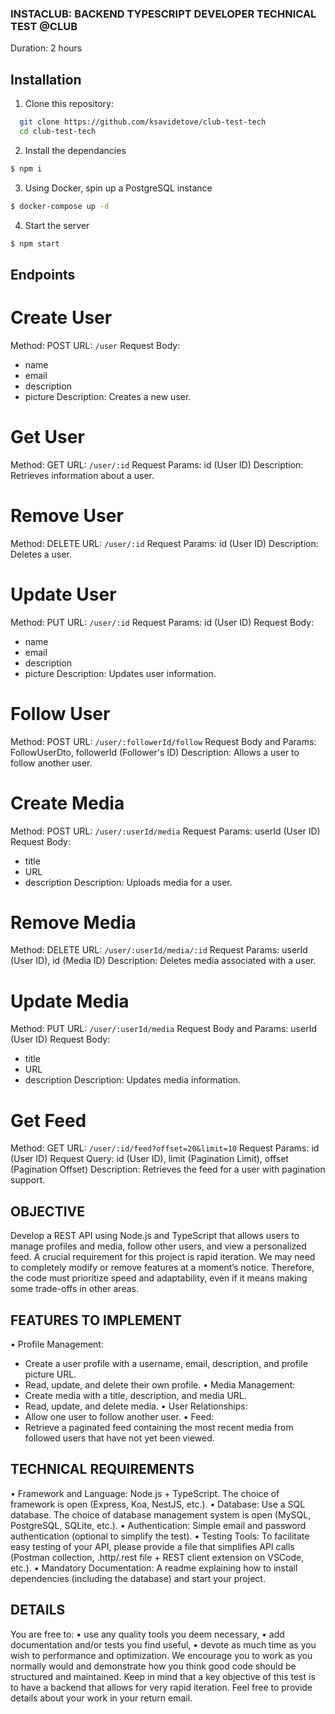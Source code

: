 ### INSTACLUB: BACKEND TYPESCRIPT DEVELOPER TECHNICAL TEST @CLUB
Duration: 2 hours

## Installation
1. Clone this repository:
  ```bash
    git clone https://github.com/ksavidetove/club-test-tech
    cd club-test-tech
  ```

2. Install the dependancies
  ```bash
  $ npm i
  ```

3. Using Docker, spin up a PostgreSQL instance
  ```bash
  $ docker-compose up -d
  ```

4. Start the server
  ```bash
  $ npm start
  ```

## Endpoints
# Create User
Method: POST
URL: `/user`
Request Body: 
  - name
  - email
  - description
  - picture
Description: Creates a new user.

# Get User
Method: GET
URL: `/user/:id`
Request Params: id (User ID)
Description: Retrieves information about a user.

# Remove User
Method: DELETE
URL: `/user/:id`
Request Params: id (User ID)
Description: Deletes a user.

# Update User
Method: PUT
URL: `/user/:id`
Request Params: id (User ID)
Request Body:
  - name
  - email
  - description
  - picture
Description: Updates user information.

# Follow User
Method: POST
URL: `/user/:followerId/follow`
Request Body and Params: FollowUserDto, followerId (Follower's ID)
Description: Allows a user to follow another user.

# Create Media
Method: POST
URL: `/user/:userId/media`
Request Params: userId (User ID)
Request Body: 
  - title
  - URL
  - description
Description: Uploads media for a user.

# Remove Media
Method: DELETE
URL: `/user/:userId/media/:id`
Request Params: userId (User ID), id (Media ID)
Description: Deletes media associated with a user.

# Update Media
Method: PUT
URL: `/user/:userId/media`
Request Body and Params: userId (User ID)
Request Body: 
  - title
  - URL
  - description
Description: Updates media information.

# Get Feed
Method: GET
URL: `/user/:id/feed?offset=20&limit=10`
Request Params: id (User ID)
Request Query: id (User ID), limit (Pagination Limit), offset (Pagination Offset)
Description: Retrieves the feed for a user with pagination support.


## OBJECTIVE
Develop a REST API using Node.js and TypeScript that allows users to manage profiles and media, follow other users, and view a personalized feed.
A crucial requirement for this project is rapid iteration. We may need to completely modify or remove features at a moment’s notice. Therefore, the code must prioritize speed and adaptability, even if it means making some trade-offs in other areas.

## FEATURES TO IMPLEMENT
• Profile Management:
  - Create a user profile with a username, email, description, and profile picture URL.
  - Read, update, and delete their own profile.
• Media Management:
  - Create media with a title, description, and media URL.
  - Read, update, and delete media.
• User Relationships:
  - Allow one user to follow another user.
• Feed:
  - Retrieve a paginated feed containing the most recent media from followed users that have not yet been viewed.

## TECHNICAL REQUIREMENTS
• Framework and Language: Node.js + TypeScript. The choice of framework is open
(Express, Koa, NestJS, etc.).
• Database: Use a SQL database. The choice of database management system is open
(MySQL, PostgreSQL, SQLite, etc.).
• Authentication: Simple email and password authentication (optional to simplify the test).
• Testing Tools: To facilitate easy testing of your API, please provide a file that simplifies API
calls (Postman collection, .http/.rest file + REST client extension on VSCode, etc.).
• Mandatory Documentation: A readme explaining how to install dependencies (including
the database) and start your project.

## DETAILS
You are free to:
• use any quality tools you deem necessary,
• add documentation and/or tests you find useful,
• devote as much time as you wish to performance and optimization.
We encourage you to work as you normally would and demonstrate how you think good code
should be structured and maintained. Keep in mind that a key objective of this test is to have a
backend that allows for very rapid iteration. Feel free to provide details about your work in your
return email.